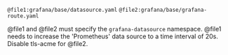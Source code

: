 `@file1:grafana/base/datasource.yaml`
`@file2:grafana/base/grafana-route.yaml`

@file1 and @file2 must specify the `grafana-datasource` namespace.
@file1 needs to increase the 'Prometheus' data source to a time interval of 20s.
Disable tls-acme for @file2.
